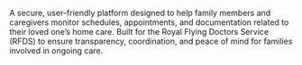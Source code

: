 A secure, user-friendly platform designed to help family members and caregivers monitor schedules, appointments, and documentation related to their loved one’s home care. Built for the Royal Flying Doctors Service (RFDS) to ensure transparency, coordination, and peace of mind for families involved in ongoing care.
